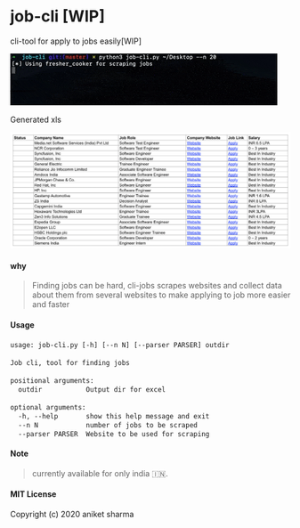 # job-cli [WIP]
cli-tool for apply to jobs easily[WIP]

![](artwork/demo.gif)

Generated xls

![](artwork/ss.png)

#### why
> Finding jobs can be hard, cli-jobs scrapes websites and collect data about them from several websites to make applying to job more easier and faster

#### Usage 
```
usage: job-cli.py [-h] [--n N] [--parser PARSER] outdir

Job cli, tool for finding jobs

positional arguments:
  outdir           Output dir for excel

optional arguments:
  -h, --help       show this help message and exit
  --n N            number of jobs to be scraped
  --parser PARSER  Website to be used for scraping
```
#### Note
> currently available for only india  🇮🇳.

#### MIT License

Copyright (c) 2020 aniket sharma